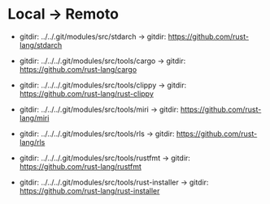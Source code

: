 # Local -> Remoto

- gitdir: ../../.git/modules/src/stdarch -> gitdir: https://github.com/rust-lang/stdarch
  
- gitdir: ../../../.git/modules/src/tools/cargo -> gitdir: https://github.com/rust-lang/cargo
- gitdir: ../../../.git/modules/src/tools/clippy -> gitdir: https://github.com/rust-lang/rust-clippy
- gitdir: ../../../.git/modules/src/tools/miri -> gitdir: https://github.com/rust-lang/miri
- gitdir: ../../../.git/modules/src/tools/rls -> gitdir: https://github.com/rust-lang/rls
- gitdir: ../../../.git/modules/src/tools/rustfmt -> gitdir: https://github.com/rust-lang/rustfmt
- gitdir: ../../../.git/modules/src/tools/rust-installer -> gitdir: https://github.com/rust-lang/rust-installer